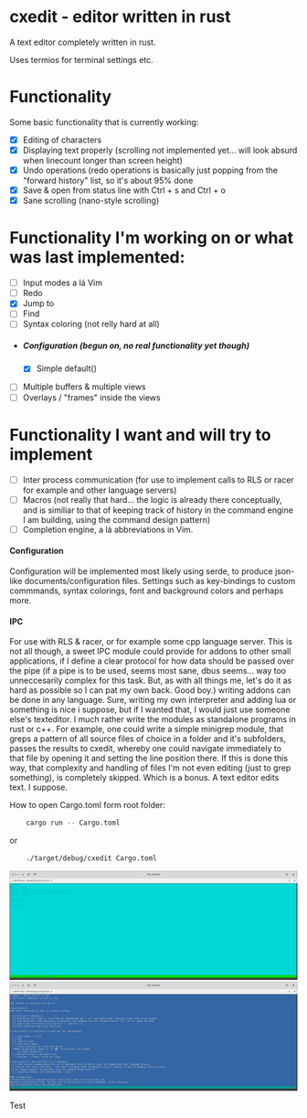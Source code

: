 # cxedit - editor written in rust
A text editor completely written in rust.

Uses termios for terminal settings etc.

# Functionality
Some basic functionality that is currently working:

- [x] Editing of characters
- [x] Displaying text properly (scrolling not implemented yet... will look absurd when linecount longer than screen height)
- [x] Undo operations (redo operations is basically just popping from the "forward history" list, so it's about 95% done
- [x] Save & open from status line with Ctrl + s and Ctrl + o
- [x] Sane scrolling (nano-style scrolling)    

# Functionality I'm working on or what was last implemented:

- [ ] Input modes a lá Vim
- [ ] Redo
- [x] Jump to <line>
- [ ] Find <char range>
- [ ] Syntax coloring (not relly hard at all)
 - ##### Configuration (begun on, no real functionality yet though)
    - [x] Simple default() 
- [ ] Multiple buffers & multiple views
- [ ] Overlays / "frames" inside the views

# Functionality I want and will try to implement
- [ ] Inter process communication (for use to implement calls to RLS or racer for example and other language servers)
- [ ] Macros (not really that hard... the logic is already there conceptually, and is similiar to that of keeping track of history
 in the command engine I am building, using the command design pattern)
- [ ] Completion engine, a lá abbreviations in Vim.

#### Configuration
Configuration will be implemented most likely using serde, to produce json-like 
documents/configuration files. Settings such as key-bindings to custom commmands, syntax colorings,
font and background colors and perhaps more. 

#### IPC
For use with RLS & racer, or for example some cpp language server. This is not all though, 
a sweet IPC module could provide for addons to other small applications, if I define a clear protocol
for how data should be passed over the pipe (if a pipe is to be used, seems most sane, dbus seems... 
way too unneccesarily complex for this task. But, as with all things me, let's do it as hard as possible
so I can pat my own back. Good boy.) writing addons can be done in any language. Sure,
writing my own interpreter and adding lua or something is nice i suppose, but if I wanted that,
I would just use someone else's texteditor. I much rather write the modules as standalone programs in rust
or c++. For example, one could write a simple minigrep module, that greps a pattern of all source files
of choice in a folder and it's subfolders, passes the results to cxedit, whereby one could navigate immediately
to that file by opening it and setting the line position there. If this is done this way,
that complexity and handling of files I'm not even editing (just to grep something), is completely skipped.
Which is a bonus. A text editor edits text. I suppose. 

How to open Cargo.toml form root folder:
```bash
    cargo run -- Cargo.toml
```
or
```bash
    ./target/debug/cxedit Cargo.toml
```
![Example color setup](one_color_setup.png)
![Another example color setup](another_color_setup.png)



Test

